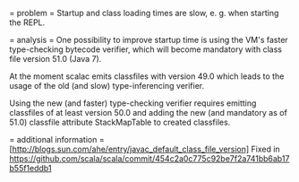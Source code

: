 = problem =
Startup and class loading times are slow, e. g. when starting the REPL.

= analysis =
One possibility to improve startup time is using the VM's faster type-checking bytecode verifier, which will become mandatory with class file version 51.0 (Java 7).

At the moment scalac emits classfiles with version 49.0 which leads to the usage of the old (and slow) type-inferencing verifier.

Using the new (and faster) type-checking verifier requires emitting classfiles of at least version 50.0 and adding the new (and mandatory as of 51.0) classfile attribute StackMapTable to created classfiles.

= additional information =
[http://blogs.sun.com/ahe/entry/javac_default_class_file_version]
Fixed in https://github.com/scala/scala/commit/454c2a0c775c92be7f2a741bb6ab17b55f1eddb1 
